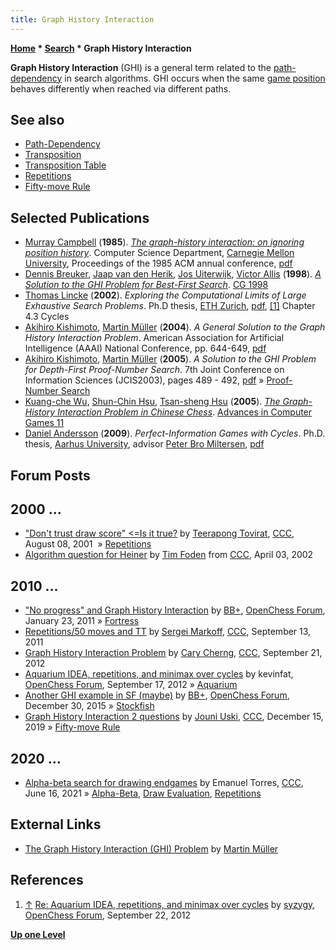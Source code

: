 ```yaml
---
title: Graph History Interaction
---
```

**[Home](Home "Home") * [Search](Search "Search") * Graph History Interaction**

**Graph History Interaction** (GHI) is a general term related to the [path-dependency](Path-Dependency "Path-Dependency") in search algorithms. GHI occurs when the same [game position](Chess_Position "Chess Position") behaves differently when reached via different paths.

## See also

- [Path-Dependency](Path-Dependency "Path-Dependency")
- [Transposition](Transposition "Transposition")
- [Transposition Table](Transposition_Table "Transposition Table")
- [Repetitions](Repetitions "Repetitions")
- [Fifty-move Rule](Fifty-move_Rule "Fifty-move Rule")

## Selected Publications

- [Murray Campbell](Murray_Campbell "Murray Campbell") (**1985**). *[The graph-history interaction: on ignoring position history](http://portal.acm.org/citation.cfm?id=320516)*. Computer Science Department, [Carnegie Mellon University](Carnegie_Mellon_University "Carnegie Mellon University"), Proceedings of the 1985 ACM annual conference, [pdf](http://wiki.cs.pdx.edu/wurzburg2009/nfp/campbell-ghi.pdf)
- [Dennis Breuker](Dennis_Breuker "Dennis Breuker"), [Jaap van den Herik](Jaap_van_den_Herik "Jaap van den Herik"), [Jos Uiterwijk](Jos_Uiterwijk "Jos Uiterwijk"), [Victor Allis](Victor_Allis "Victor Allis") (**1998**). *[A Solution to the GHI Problem for Best-First Search](http://link.springer.com/chapter/10.1007/3-540-48957-6_3)*. [CG 1998](CG_1998 "CG 1998")
- [Thomas Lincke](Thomas_Lincke "Thomas Lincke") (**2002**). *Exploring the Computational Limits of Large Exhaustive Search Problems*. Ph.D thesis, [ETH Zurich](ETH_Zurich "ETH Zurich"), [pdf](http://e-collection.library.ethz.ch/eserv/eth:25905/eth-25905-02.pdf), <a id="cite-note-1" href="#cite-ref-1">[1]</a> Chapter 4.3 Cycles
- [Akihiro Kishimoto](Akihiro_Kishimoto "Akihiro Kishimoto"), [Martin Müller](Martin_M%C3%BCller "Martin Müller") (**2004**). *A General Solution to the Graph History Interaction Problem*. American Association for Artificial Intelligence (AAAI) National Conference, pp. 644-649, [pdf](http://webdocs.cs.ualberta.ca/~mmueller/ps/aaai-ghi.pdf)
- [Akihiro Kishimoto](Akihiro_Kishimoto "Akihiro Kishimoto"), [Martin Müller](Martin_M%C3%BCller "Martin Müller") (**2005**). *A Solution to the GHI Problem for Depth-First Proof-Number Search*. 7th Joint Conference on Information Sciences (JCIS2003), pages 489 - 492, [pdf](http://webdocs.cs.ualberta.ca/~mmueller/ps/kishimoto-mueller-infsci-ghi.pdf) » [Proof-Number Search](Proof-Number_Search "Proof-Number Search")
- [Kuang-che Wu](Kuang-che_Wu "Kuang-che Wu"), [Shun-Chin Hsu](Shun-Chin_Hsu "Shun-Chin Hsu"), [Tsan-sheng Hsu](Tsan-sheng_Hsu "Tsan-sheng Hsu") (**2005**). *[The Graph-History Interaction Problem in Chinese Chess](http://link.springer.com/chapter/10.1007/11922155_13)*. [Advances in Computer Games 11](Advances_in_Computer_Games_11 "Advances in Computer Games 11")
- [Daniel Andersson](index.php?title=Daniel_Andersson&action=edit&redlink=1 "Daniel Andersson (page does not exist)") (**2009**). *Perfect-Information Games with Cycles*. Ph.D. thesis, [Aarhus University](https://en.wikipedia.org/wiki/Aarhus_University), advisor [Peter Bro Miltersen](Mathematician#Miltersen "Mathematician"), [pdf](http://www.cs.au.dk/~koda/thesis.pdf)

## Forum Posts

## 2000 ...

- ["Don't trust draw score" \<=Is it true?](https://www.stmintz.com/ccc/index.php?id=182927) by [Teerapong Tovirat](Teerapong_Tovirat "Teerapong Tovirat"), [CCC](CCC "CCC"), August 08, 2001  » [Repetitions](Repetitions "Repetitions")
- [Algorithm question for Heiner](https://www.stmintz.com/ccc/index.php?id=221335) by [Tim Foden](Tim_Foden "Tim Foden") from [CCC](CCC "CCC"), April 03, 2002

## 2010 ...

- ["No progress" and Graph History Interaction](http://www.open-chess.org/viewtopic.php?f=5&t=1015) by [BB+](Mark_Watkins "Mark Watkins"), [OpenChess Forum](Computer_Chess_Forums "Computer Chess Forums"), January 23, 2011 » [Fortress](Fortress "Fortress")
- [Repetitions/50 moves and TT](http://www.talkchess.com/forum/viewtopic.php?t=40388) by [Sergei Markoff](Sergei_Markoff "Sergei Markoff"), [CCC](CCC "CCC"), September 13, 2011
- [Graph History Interaction Problem](http://www.talkchess.com/forum/viewtopic.php?t=45250) by [Cary Cherng](index.php?title=Cary_Cherng&action=edit&redlink=1 "Cary Cherng (page does not exist)"), [CCC](CCC "CCC"), September 21, 2012
- [Aquarium IDEA, repetitions, and minimax over cycles](http://www.open-chess.org/viewtopic.php?f=5&t=2093) by kevinfat, [OpenChess Forum](Computer_Chess_Forums "Computer Chess Forums"), September 17, 2012 » [Aquarium](Aquarium "Aquarium")
- [Another GHI example in SF (maybe)](http://www.open-chess.org/viewtopic.php?f=5&t=2942) by [BB+](Mark_Watkins "Mark Watkins"), [OpenChess Forum](Computer_Chess_Forums "Computer Chess Forums"), December 30, 2015 » [Stockfish](Stockfish "Stockfish")
- [Graph History Interaction 2 questions](http://www.talkchess.com/forum3/viewtopic.php?f=7&t=72578) by [Jouni Uski](Jouni_Uski "Jouni Uski"), [CCC](CCC "CCC"), December 15, 2019 » [Fifty-move Rule](Fifty-move_Rule "Fifty-move Rule")

## 2020 ...

- [Alpha-beta search for drawing endgames](http://www.talkchess.com/forum3/viewtopic.php?f=7&t=77497) by Emanuel Torres, [CCC](CCC "CCC"), June 16, 2021 » [Alpha-Beta](Alpha-Beta "Alpha-Beta"), [Draw Evaluation](Draw_Evaluation "Draw Evaluation"), [Repetitions](Repetitions "Repetitions")

## External Links

- [The Graph History Interaction (GHI) Problem](http://webdocs.cs.ualberta.ca/~mmueller/ghi.html) by [Martin Müller](Martin_M%C3%BCller "Martin Müller")

## References

1. <a id="cite-ref-1" href="#cite-note-1">↑</a> [Re: Aquarium IDEA, repetitions, and minimax over cycles](http://www.open-chess.org/viewtopic.php?f=5&t=2093#p17469) by [syzygy](Ronald_de_Man "Ronald de Man"), [OpenChess Forum](Computer_Chess_Forums "Computer Chess Forums"), September 22, 2012

**[Up one Level](Search "Search")**

